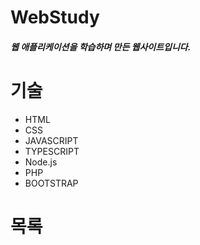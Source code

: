 # WebStudy
##### 웹 애플리케이션을 학습하며 만든 웹사이트입니다.

# 기술

- HTML
- CSS
- JAVASCRIPT
- TYPESCRIPT
- Node.js
- PHP
- BOOTSTRAP

# 목록


